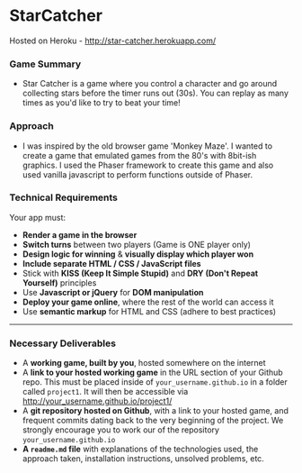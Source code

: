 # StarCatcher


Hosted on Heroku - http://star-catcher.herokuapp.com/



### Game Summary

* Star Catcher is a game where you control a character and go around collecting stars before
the timer runs out (30s). You can replay as many times as you'd like to try to beat your time!


### Approach

* I was inspired by the old browser game 'Monkey Maze'. I wanted to create a game that emulated games
from the 80's with 8bit-ish graphics. I used the Phaser framework to create this game and also used
vanilla javascript to perform functions outside of Phaser.


### Technical Requirements

Your app must:

* **Render a game in the browser**
* **Switch turns** between two players (Game is ONE player only)
* **Design logic for winning** & **visually display which player won**
* **Include separate HTML / CSS / JavaScript files**
* Stick with **KISS (Keep It Simple Stupid)** and **DRY (Don't Repeat Yourself)** principles
* Use **Javascript or jQuery** for **DOM manipulation**
* **Deploy your game online**, where the rest of the world can access it
* Use **semantic markup** for HTML and CSS (adhere to best practices)

---

### Necessary Deliverables

* A **working game, built by you**, hosted somewhere on the internet
* A **link to your hosted working game** in the URL section of your Github repo. This must be placed inside of `your_username.github.io` in a folder called `project1`. It will then be accessible via http://your_username.github.io/project1/
* A **git repository hosted on Github**, with a link to your hosted game, and frequent commits dating back to the very beginning of the project. We strongly encourage you to work our of the repository `your_username.github.io`
* **A ``readme.md`` file** with explanations of the technologies used, the approach taken, installation instructions, unsolved problems, etc.
